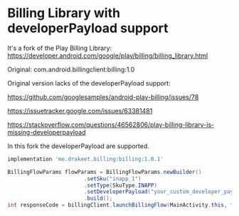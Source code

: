 # Billing Library with developerPayload support

It's a fork of the Play Billing Library: https://developer.android.com/google/play/billing/billing_library.html

Original: com.android.billingclient:billing:1.0

Original version lacks of the developerPayload support:
   
   https://github.com/googlesamples/android-play-billing/issues/78
   
   https://issuetracker.google.com/issues/63381481
   
   https://stackoverflow.com/questions/46562806/play-billing-library-is-missing-developerpayload
 
In this fork the developerPayload are supported.

```groovy
implementation 'me.drakeet.billing:billing:1.0.1'
```

```java
BillingFlowParams flowParams = BillingFlowParams.newBuilder()
                        .setSku("inapp_1")
                        .setType(SkuType.INAPP)
                        .setDeveloperPayload("your_custom_developer_payload")
                        .build();
int responseCode = billingClient.launchBillingFlow(MainActivity.this, flowParams);
```
